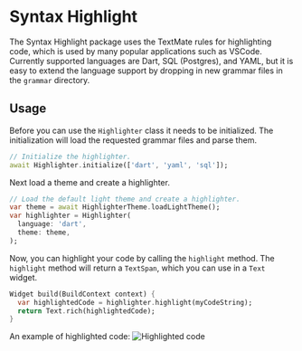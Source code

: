 # Syntax Highlight

The Syntax Highlight package uses the TextMate rules for highlighting code, which is used by many popular applications such as VSCode. Currently supported languages are Dart, SQL (Postgres), and YAML, but it is easy to extend the language support by dropping in new grammar files in the `grammar` directory.

## Usage
Before you can use the `Highlighter` class it needs to be initialized. The initialization will load the requested grammar files and parse them.

```dart
// Initialize the highlighter.
await Highlighter.initialize(['dart', 'yaml', 'sql']);
```

Next load a theme and create a highlighter.
```dart
// Load the default light theme and create a highlighter.
var theme = await HighlighterTheme.loadLightTheme();
var highlighter = Highlighter(
  language: 'dart',
  theme: theme,
);
```

Now, you can highlight your code by calling the `highlight` method. The `highlight` method will return a `TextSpan`, which you can use in a `Text` widget.
```dart
Widget build(BuildContext context) {
  var highlightedCode = highlighter.highlight(myCodeString);
  return Text.rich(highlightedCode);
}
```

An example of highlighted code:
![Highlighted code](https://raw.githubusercontent.com/serverpod/syntax_highlight/main/images/screenshot.png
)